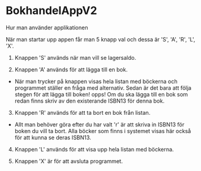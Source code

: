 # BokhandelAppV2

Hur man använder applikationen

När man startar upp appen får man 5 knapp val och dessa är 'S', 'A', 'R', 'L', 'X'.

1. Knappen 'S' används när man vill se lagersaldo.

2. Knappen 'A' används för att lägga till en bok.
- När man trycker på knappen visas hela listan med böckerna och programmet ställer en fråga med alternativ. Sedan är det bara att följa stegen för att lägga till boken!
opps! Om du ska lägga till en bok som redan finns skriv av den existerande ISBN13 för denna bok.

3. Knappen 'R' används för att ta bort en bok från listan. 
- Allt man behöver göra efter du har valt 'r' är att skriva in ISBN13 för boken du vill ta bort. Alla böcker som finns i systemet visas här också för att kunna se deras ISBN13.

4. Knappen 'L' används för att visa upp hela listan med böckerna.

5. Knappen 'X' är för att avsluta programmet.
